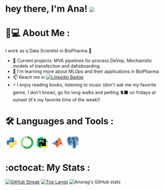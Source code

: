 <h1>
  hey there, I'm Ana!
  <img src="https://media.giphy.com/media/hvRJCLFzcasrR4ia7z/giphy.gif" width="30px"/>
</h1>


# 👩💻 About Me :
  I work as a Data Scientist in BioPharma 🧪

  - 🔭 Current projects: MVA pipelines for process DeVop, Mechanistic models of transfection and dahsboarding.
  - 🌱 I'm learning more about MLOps and their applications in BioPharma
  - 📫 Reach me in [![Linkedin Badge](https://img.shields.io/badge/-Linkedin-blue?style=flat&logo=Linkedin&logoColor=white)](https://www.linkedin.com/in/anavalinhas)
  - ⚡ I enjoy reading books, listening to music (don't ask me my favorite genre, I don't know), go for long walks and petting 🐈‍⬛ on fridays at sunset (it's my favorite time of the week!)

# :hammer_and_wrench: Languages and Tools :
  <div>
    <img src="https://github.com/devicons/devicon/blob/master/icons/python/python-original.svg" title="Python" alt="Python" width="40" height="40"/>&nbsp;
    <img src="https://github.com/devicons/devicon/blob/master/icons/anaconda/anaconda-original.svg" title="Anaconda" alt="Anaconda" width="40" height="40"/>&nbsp;
    <img src="https://github.com/devicons/devicon/blob/master/icons/pycharm/pycharm-original.svg" title="Pycharm" alt="Pycharm" width="40" height="40"/>&nbsp;
    <img src="https://github.com/devicons/devicon/blob/master/icons/matlab/matlab-original.svg" title="Matlab" alt="Matlab" width="40" height="40"/>&nbsp;
    <img src="https://github.com/devicons/devicon/blob/master/icons/postgresql/postgresql-plain.svg" title="PostgreSQL" alt="PostgreSQL" width="40" height="40"/>
  </div>
  
# :octocat: My Stats :
[![GitHub Streak](http://github-readme-streak-stats.herokuapp.com?user=anadsvalinhas)](https://git.io/streak-stats)
[![Top Langs](https://github-readme-stats.vercel.app/api/top-langs/?username=anadsvalinhas)](https://github.com/anuraghazra/github-readme-stats)
![Anurag's GitHub stats](https://github-readme-stats.vercel.app/api?username=anadsvalinhas)
<!--
**anadsvalinhas/anadsvalinhas** is a ✨ _special_ ✨ repository because its `README.md` (this file) appears on your GitHub profile.

